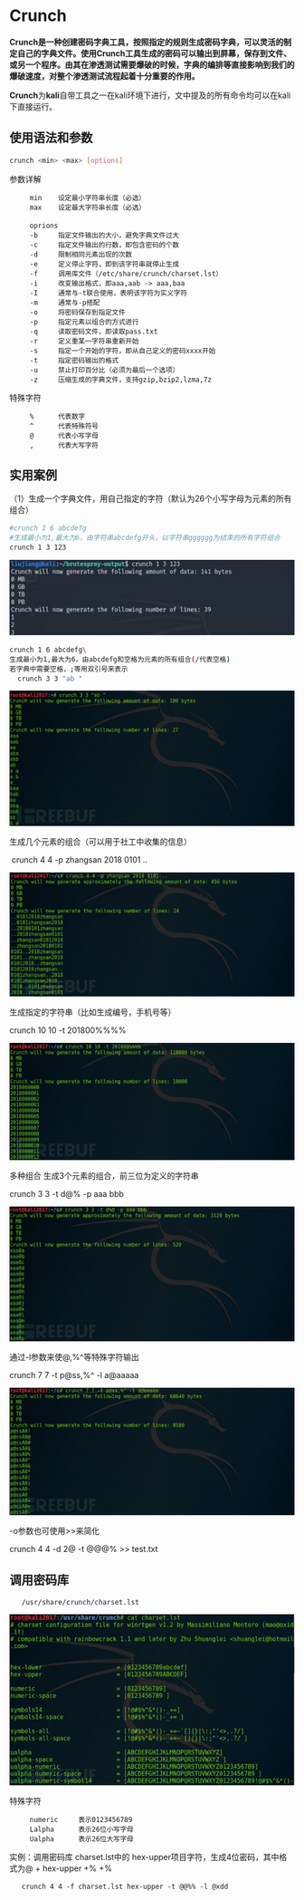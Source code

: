 # Crunch

**Crunch是一种创建密码字典工具，按照指定的规则生成密码字典，可以灵活的制定自己的字典文件。使用Crunch工具生成的密码可以输出到屏幕，保存到文件、或另一个程序。由其在渗透测试需要爆破的时候，字典的编排等直接影响到我们的爆破速度，对整个渗透测试流程起着十分重要的作用。**

**Crunch**为**kali**自带工具之一在kali环境下进行，文中提及的所有命令均可以在kali下直接运行。

## 使用语法和参数

```sh
crunch <min> <max> [options]
```

参数详解

```
     min    设定最小字符串长度（必选）
     max    设定最大字符串长度（必选）
     
     oprions
     -b     指定文件输出的大小，避免字典文件过大  
     -c     指定文件输出的行数，即包含密码的个数
     -d     限制相同元素出现的次数
     -e     定义停止字符，即到该字符串就停止生成
     -f     调用库文件（/etc/share/crunch/charset.lst）
     -i     改变输出格式，即aaa,aab -> aaa,baa
     -I     通常与-t联合使用，表明该字符为实义字符
     -m     通常与-p搭配
     -o     将密码保存到指定文件
     -p     指定元素以组合的方式进行
     -q     读取密码文件，即读取pass.txt
     -r     定义重某一字符串重新开始
     -s     指定一个开始的字符，即从自己定义的密码xxxx开始
     -t     指定密码输出的格式
     -u     禁止打印百分比（必须为最后一个选项）
     -z     压缩生成的字典文件，支持gzip,bzip2,lzma,7z  
```

特殊字符

```
     %      代表数字
     ^      代表特殊符号
     @      代表小写字母
     ,      代表大写字符   
```

## 实用案例

（1）生成一个字典文件，用自己指定的字符（默认为26个小写字母为元素的所有组合）

```sh
#crunch 1 6 abcdefg  
#生成最小为1,最大为6，由字符串abcdefg开头，以字符串gggggg为结束的所有字符组合
crunch 1 3 123
```

![image-20201118131839328](Crunch/image-20201118131839328.png)

```sh
crunch 1 6 abcdefg\ 
生成最小为1,最大为6，由abcdefg和空格为元素的所有组合(/代表空格)
若字典中需要空格，;等用双引号来表示
  crunch 3 3 "ab "
```

![0x02_2.png](Crunch/15256124217244.png!small)

生成几个元素的组合（可以用于社工中收集的信息）

​    crunch 4 4 -p zhangsan 2018 0101 ..

![0x02_3.png](Crunch/15256138837999.png!small)

生成指定的字符串（比如生成编号，手机号等）

 crunch 10 10 -t 201800%%%%

![0x02_4.png](Crunch/15256140696879.png!small)

多种组合 生成3个元素的组合，前三位为定义的字符串

crunch 3 3 -t d@% -p aaa bbb 

![0x02_5.png](Crunch/15256147829146.png!small)

通过-l参数来使@,%^等特殊字符输出

 crunch 7 7 -t p@ss,%^ -l a@aaaaa

![0x02_6.png](Crunch/15256150963086.png!small)

-o参数也可使用>>来简化

crunch 4 4 -d 2@ -t @@@% >> test.txt

## 调用密码库

```
   /usr/share/crunch/charset.lst
```

![0x03_1.png](Crunch/15256159183267.png!small)

特殊字符

```
     numeric     表示0123456789
     Lalpha      表示26位小写字母
     Ualpha      表示26位大写字母
```

实例：调用密码库 charset.lst中的 hex-upper项目字符，生成4位密码，其中格式为@ + hex-upper +% +%

```
   crunch 4 4 -f charset.lst hex-upper -t @@%% -l @xdd
```

